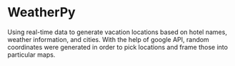 # WeatherPy
Using real-time data to generate vacation locations based on hotel names, weather information, and cities. 
With the help of google API, random coordinates were generated in order to pick locations and frame those into particular maps.
